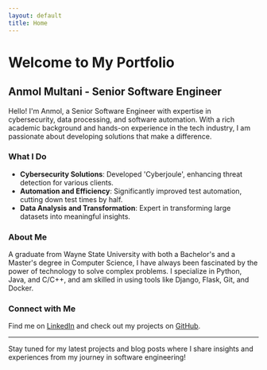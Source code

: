 ```yaml
---
layout: default
title: Home
---
```


# Welcome to My Portfolio

## Anmol Multani - Senior Software Engineer

Hello! I'm Anmol, a Senior Software Engineer with expertise in cybersecurity, data processing, and software automation. With a rich academic background and hands-on experience in the tech industry, I am passionate about developing solutions that make a difference.

### What I Do

- **Cybersecurity Solutions**: Developed 'Cyberjoule', enhancing threat detection for various clients.
- **Automation and Efficiency**: Significantly improved test automation, cutting down test times by half.
- **Data Analysis and Transformation**: Expert in transforming large datasets into meaningful insights.

### About Me

A graduate from Wayne State University with both a Bachelor's and a Master's degree in Computer Science, I have always been fascinated by the power of technology to solve complex problems. I specialize in Python, Java, and C/C++, and am skilled in using tools like Django, Flask, Git, and Docker.

### Connect with Me

Find me on [LinkedIn](https://www.linkedin.com/in/anmolmultani) and check out my projects on [GitHub](https://github.com/anmolmultani).

---

Stay tuned for my latest projects and blog posts where I share insights and experiences from my journey in software engineering!

